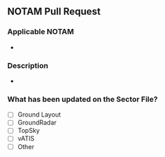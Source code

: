 ## NOTAM Pull Request

### Applicable NOTAM

-

### Description

-

### What has been updated on the Sector File?

- [ ] Ground Layout
- [ ] GroundRadar
- [ ] TopSky
- [ ] vATIS
- [ ] Other
